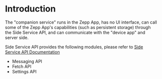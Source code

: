 
# Introduction

The "companion service" runs in the Zepp App, has no UI interface, can call some of the Zepp App's capabilities (such as persistent storage) through the Side Service API, and can communicate with the "device app" and server side.

Side Service API provides the following modules, please refer to [Side Service API Documentation](/docs/1.0/reference/side-service-api/messaging/)

* Messaging API
* Fetch API
* Settings API
